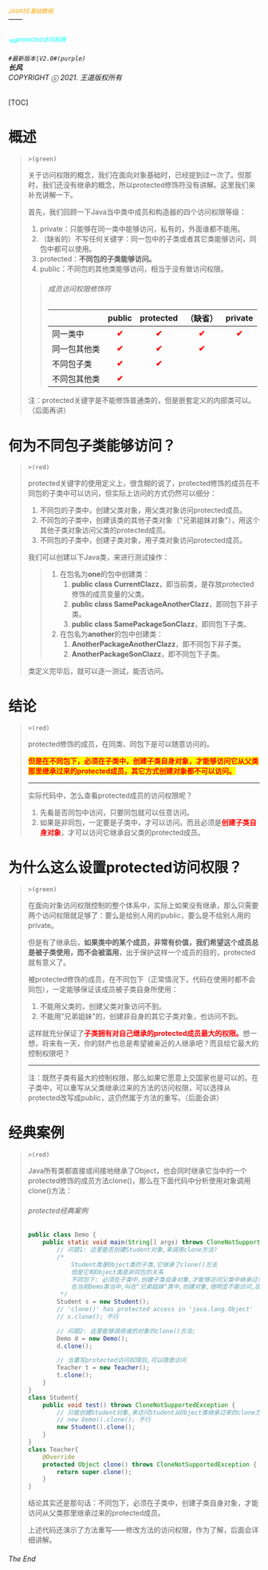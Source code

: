 ###### <sub><font color = orange>JAVASE基础教程</font></sub><br />——<br /><sup><font color=white>卷3</font></sup><font color=white>继承</font><br/><sup><sub><font color=cyan>节6</font></sub><font color=cyan>protected访问权限</font></sup><br/><br/>	``#最新版本|V2.0#(purple) ``<br/>**长风**<br/>*COPYRIGHT ⓒ 2021. 王道版权所有*

[TOC]

# 概述

> `>(green)`
>
> 关于访问权限的概念，我们在面向对象基础时，已经提到过一次了。但那时，我们还没有继承的概念，所以protected修饰符没有讲解。这里我们来补充讲解一下。
>
> 首先，我们回顾一下Java当中类中成员和构造器的四个访问权限等级：
>
> 1. private：只能够在同一类中能够访问，私有的，外面谁都不能用。
> 2. （缺省的）不写任何关键字：同一包中的子类或者其它类能够访问，同包中都可以使用。
> 3. protected：**不同包的子类能够访问。**
> 4. public：不同包的其他类能够访问，相当于没有做访问权限。
>
> > ###### 成员访问权限修饰符
> >
> > |              |            public            |          protected           |           （缺省）           |           private            |
> > | ------------ | :--------------------------: | :--------------------------: | :--------------------------: | :--------------------------: |
> > | 同一类中     | <font color=red>**✔**</font> | <font color=red>**✔**</font> | <font color=red>**✔**</font> | <font color=red>**✔**</font> |
> > | 同一包其他类 | <font color=red>**✔**</font> | <font color=red>**✔**</font> | <font color=red>**✔**</font> |                              |
> > | 不同包子类   | <font color=red>**✔**</font> | <font color=red>**✔**</font> |                              |                              |
> > | 不同包其他类 | <font color=red>**✔**</font> |                              |                              |                              |
>
> 注：protected关键字是不能修饰普通类的，但是嵌套定义的内部类可以。（后面再讲）

# 何为不同包子类能够访问？

> `>(red)`
>
> protected关键字的使用定义上，很含糊的说了，protected修饰的成员在不同包的子类中可以访问，但实际上访问的方式仍然可以细分：
>
> 1. 不同包的子类中，创建父类对象，用父类对象访问protected成员。
> 2. 不同包的子类中，创建该类的其他子类对象（"兄弟姐妹对象"），用这个其他子类对象访问父类的protected成员。
> 3. 不同包的子类中，创建子类对象，用子类对象访问protected成员。
>
> 我们可以创建以下Java类，来进行测试操作：
>
> > 1. 在包名为**one**的包中创建类：
> >    1. **public class CurrentClazz**，即当前类，是存放protected修饰的成员变量的父类。
> >    2. **public class SamePackageAnotherClazz**，即同包下非子类。
> >    3. **public class SamePackageSonClazz**，即同包下子类。
> > 2. 在包名为**another**的包中创建类：
> >    1. **AnotherPackageAnotherClazz**，即不同包下非子类。
> >    2. **AnotherPackageSonClazz**，即不同包下子类。
>
> 类定义完毕后，就可以逐一测试，能否访问。

# 结论

> `>(red)`
>
> protected修饰的成员，在同类、同包下是可以随意访问的。
>
>  <span style=color:red;background:yellow>**但是在不同包下，必须在子类中，创建子类自身对象，才能够访问它从父类那里继承过来的protected成员，其它方式创建对象都不可以访问。**</span>
>
> ---
>
> 实际代码中，怎么查看protected成员的访问权限呢？
>
> 1. 先看是否同包中访问，只要同包就可以任意访问。
> 2. 如果是非同包，一定要是子类中，才可以访问。而且必须是<font color=red>**创建子类自身对象**</font>，才可以访问它继承自父类的protected成员。

# 为什么这么设置protected访问权限？

> `>(green)`
>
> 在面向对象访问权限控制的整个体系中，实际上如果没有继承，那么只需要两个访问权限就足够了：要么是给别人用的public，要么是不给别人用的private。
>
> 但是有了继承后，**如果类中的某个成员，非常有价值，我们希望这个成员总是被子类使用，而不会被滥用**，出于保护这样一个成员的目的，protected就有意义了。
>
> 被protected修饰的成员，在不同包下（正常情况下，代码在使用时都不会同包），一定能够保证该成员被子类自身所使用：
>
> 1. 不能用父类的，创建父类对象访问不到。
> 2. 不能用"兄弟姐妹"的，创建非自身的其它子类对象，也访问不到。
>
> 这样就充分保证了<font color=red>**子类拥有对自己继承的protected成员最大的权限。**</font>想一想，将来有一天，你的财产也总是希望被亲近的人继承吧？而且给它最大的控制权限吧？
>
> ---
>
> 注：既然子类有最大的控制权限，那么如果它愿意上交国家也是可以的。在子类中，可以重写从父类继承过来的方法的访问权限，可以选择从protected改写成public，这仍然属于方法的重写。（后面会讲）

# 经典案例

> `>(red)`
>
> Java所有类都直接或间接地继承了Object，也会同时继承它当中的一个protected修饰的成员方法clone()，那么在下面代码中分析使用对象调用clone()方法：
>
> ###### protected经典案例
>
> ``` java
> public class Demo {
>     public static void main(String[] args) throws CloneNotSupportedException {
>         // 问题1: 这里能否创建Student对象,来调用clone方法?
>         /*
>             Student类是Object类的子类,它继承了clone()方法
>             但是它和Object类是非同包的关系
>             不同包下: 必须在子类中,创建子类自身对象,才能够访问父类中继承过来的受保护成员
>             在当前Demo类当中,叫在"兄弟姐妹"类中,创建对象,很明显不能访问,因为没有权限
>          */
>         Student s = new Student();
>         // 'clone()' has protected access in 'java.lang.Object'
>         // s.clone(); 不行
> 
>         // 问题2: 这里能够调用谁的对象的clone()方法;
>         Demo d = new Demo();
>         d.clone();
> 
>         // 当重写protected访问权限后,可以随意访问
>         Teacher t = new Teacher();
>         t.clone();
>     }
> }
> class Student{
>     public void test() throws CloneNotSupportedException {
>         // 只能创建Student对象,来访问Student从Object类继承过来的clone方法
>         // new Demo().clone(); 不行
>         new Student().clone();
>     }
> }
> class Teacher{
>     @Override
>     protected Object clone() throws CloneNotSupportedException {
>         return super.clone();
>     }
> }
> ```
>
> 结论其实还是那句话：不同包下，必须在子类中，创建子类自身对象，才能访问从父类那里继承过来的protected成员。
>
> 上述代码还演示了方法重写——修改方法的访问权限，作为了解，后面会详细讲解。

###### The End
